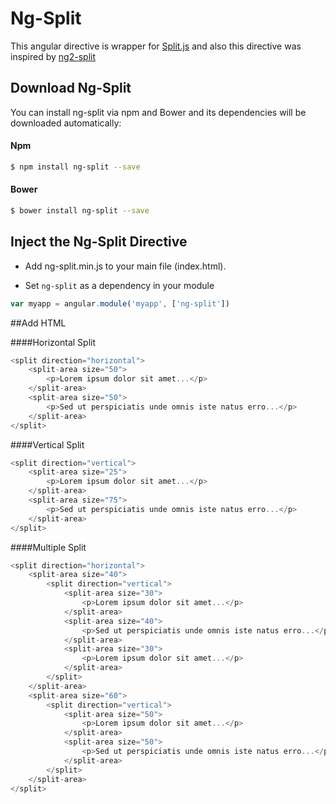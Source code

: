 # Ng-Split

This angular directive is wrapper for [Split.js](http://nathancahill.github.io/Split.js/) and also this directive was inspired by [ng2-split](https://bertrandg.github.io/ng2-split//)

## Download Ng-Split

You can install ng-split via npm and Bower and its dependencies will be downloaded
automatically:

#### Npm
```bash
$ npm install ng-split --save
```

#### Bower
```bash
$ bower install ng-split --save
```

## Inject the Ng-Split Directive
- Add ng-split.min.js to your main file (index.html).

- Set `ng-split` as a dependency in your module
```javascript
var myapp = angular.module('myapp', ['ng-split'])
```

##Add HTML

####Horizontal Split
```javascript
<split direction="horizontal">
    <split-area size="50">
        <p>Lorem ipsum dolor sit amet...</p>
    </split-area>
    <split-area size="50">
        <p>Sed ut perspiciatis unde omnis iste natus erro...</p>
    </split-area>
</split>
```

####Vertical Split
```javascript
<split direction="vertical">
    <split-area size="25">
        <p>Lorem ipsum dolor sit amet...</p>
    </split-area>
    <split-area size="75">
        <p>Sed ut perspiciatis unde omnis iste natus erro...</p>
    </split-area>
</split>
```

####Multiple Split
```javascript
<split direction="horizontal">
    <split-area size="40">
        <split direction="vertical">
            <split-area size="30">
                <p>Lorem ipsum dolor sit amet...</p>
            </split-area>
            <split-area size="40">
                <p>Sed ut perspiciatis unde omnis iste natus erro...</p>
            </split-area>
            <split-area size="30">
                <p>Lorem ipsum dolor sit amet...</p>
            </split-area>
        </split>
    </split-area>
    <split-area size="60">
        <split direction="vertical">
            <split-area size="50">
                <p>Lorem ipsum dolor sit amet...</p>
            </split-area>
            <split-area size="50">
                <p>Sed ut perspiciatis unde omnis iste natus erro...</p>
            </split-area>
        </split>
    </split-area>
</split>
```
